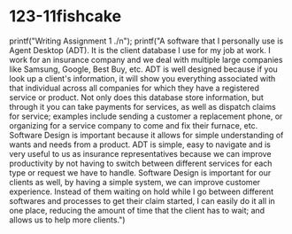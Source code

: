 # 123-11fishcake
printf("Writing Assignment 1 ./n");
printf("A software that I personally use is Agent Desktop (ADT). It is the client database I use for my job at work. I work for an insurance company and we deal with multiple large companies like Samsung, Google, Best Buy, etc. ADT is well designed because if you look up a client's information, it will show you everything associated with that individual across all companies for which they have a registered service or product. Not only does this database store information, but through it you can take payments for services, as well as dispatch claims for service; examples include sending a customer a replacement phone, or organizing for a service company to come and fix their furnace, etc. Software Design is important because it allows for simple understanding of wants and needs from a product. ADT is simple, easy to navigate and is very useful to us as insurance representatives because we can improve productivity by not having to switch between different services for each type or request we have to handle. Software Design is important for our clients as well, by having a simple system, we can improve customer experience. Instead of them waiting on hold while I go between different softwares and processes to get their claim started, I can easily do it all in one place, reducing the amount of time that the client has to wait; and allows us to help more clients.")
